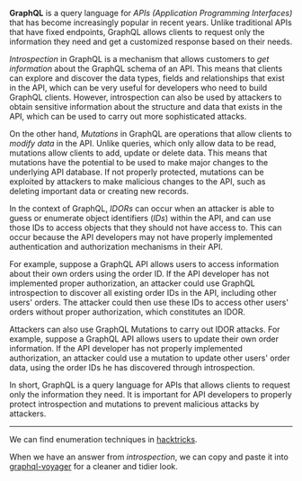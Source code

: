 **GraphQL** is a query language for *APIs (Application Programming Interfaces)* that has become increasingly popular in recent years. Unlike traditional APIs that have fixed endpoints, GraphQL allows clients to request only the information they need and get a customized response based on their needs.

*Introspection* in GraphQL is a mechanism that allows customers to *get information* about the GraphQL schema of an API. This means that clients can explore and discover the data types, fields and relationships that exist in the API, which can be very useful for developers who need to build GraphQL clients. However, introspection can also be used by attackers to obtain sensitive information about the structure and data that exists in the API, which can be used to carry out more sophisticated attacks.

On the other hand, *Mutations* in GraphQL are operations that allow clients to *modify data* in the API. Unlike queries, which only allow data to be read, mutations allow clients to add, update or delete data. This means that mutations have the potential to be used to make major changes to the underlying API database. If not properly protected, mutations can be exploited by attackers to make malicious changes to the API, such as deleting important data or creating new records.

In the context of GraphQL, *IDORs* can occur when an attacker is able to guess or enumerate object identifiers (*IDs*) within the API, and can use those IDs to access objects that they should not have access to. This can occur because the API developers may not have properly implemented authentication and authorization mechanisms in their API.

For example, suppose a GraphQL API allows users to access information about their own orders using the order ID. If the API developer has not implemented proper authorization, an attacker could use GraphQL introspection to discover all existing order IDs in the API, including other users' orders. The attacker could then use these IDs to access other users' orders without proper authorization, which constitutes an IDOR.

Attackers can also use GraphQL Mutations to carry out IDOR attacks. For example, suppose a GraphQL API allows users to update their own order information. If the API developer has not properly implemented authorization, an attacker could use a mutation to update other users' order data, using the order IDs he has discovered through introspection.

In short, GraphQL is a query language for APIs that allows clients to request only the information they need. It is important for API developers to properly protect introspection and mutations to prevent malicious attacks by attackers.

----

We can find enumeration techniques in [hacktricks](https://book.hacktricks.xyz/network-services-pentesting/pentesting-web/graphql).

When we have an answer from *introspection*, we can copy and paste it into [graphql-voyager](https://github.com/graphql-kit/graphql-voyager) for a cleaner and tidier look.